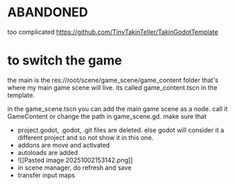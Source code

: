 # ABANDONED
too complicated
https://github.com/TinyTakinTeller/TakinGodotTemplate


# to switch the game
the main is the res://root/scene/game_scene/game_content folder
that's where my main game scene will live. its called game_content.tscn in the template. 

in the game_scene.tscn you can add the main game scene as a node. call it GameContent or change the path in game_scene.gd.
make sure that
- project.godot, .godot, .git files are deleted. else godot will consider it a different project and so not show it in this one. 
- addons are move and activated
- autoloads are added
- ![[Pasted image 20251002153142.png]]
- in scene manager, do refresh and save
- transfer input maps